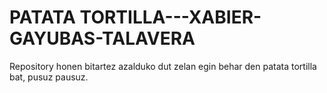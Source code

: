 # PATATA TORTILLA---XABIER-GAYUBAS-TALAVERA
Repository honen bitartez azalduko dut zelan egin behar den patata tortilla bat, pusuz pausuz.
